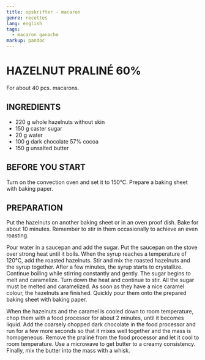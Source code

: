 ```yaml
---
title: opskrifter - macaron
genre: recettes
lang: english
tags:
  - macaron ganache
markup: pandoc
---
```


# HAZELNUT PRALINÉ 60%

For about 40 pcs. macarons.

## INGREDIENTS


- 220 g whole hazelnuts without skin
- 150 g caster sugar
- 20 g water
- 100 g dark chocolate 57% cocoa
- 150 g unsalted butter

## BEFORE YOU START

Turn on the convection oven and set it to 150°C.
Prepare a baking sheet with baking paper.

## PREPARATION

Put the hazelnuts on another baking sheet or in an oven proof dish.
Bake for about 10 minutes.
Remember to stir in them occasionally to achieve an even roasting.

Pour water in a saucepan and add the sugar.
Put the saucepan on the stove over strong heat until it boils.
When the syrup reaches a temperature of 120°C, add the roasted hazelnuts.
Stir and mix the roasted hazelnuts and the syrup together.
After a few minutes, the syrup starts to crystallize.
Continue boiling while stirring constantly and gently.
The sugar begins to melt and caramelize.
Turn down the heat and continue to stir.
All the sugar must be melted and caramelized.
As soon as they have a nice caramel colour, the hazelnuts are finished.
Quickly pour them onto the prepared baking sheet with baking paper.

When the hazelnuts and the caramel is cooled down to room temperature, chop them with a food processor for about 2 minutes, until it becomes liquid.
Add the coarsely chopped dark chocolate in the food processor and run for a few more seconds so that it mixes well together and the mass is homogeneous.
Remove the praliné from the food processor and let it cool to room temperature.
Use a microwave to get butter to a creamy consistency.
Finally, mix the butter into the mass with a whisk.

